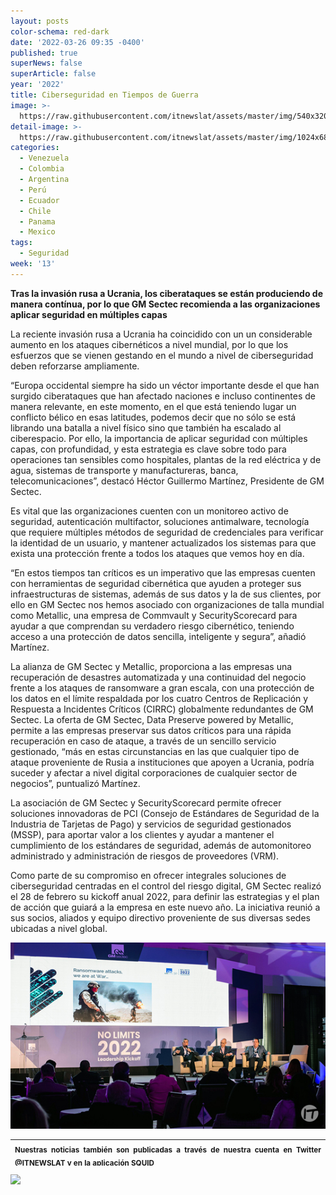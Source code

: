 ```yaml
---
layout: posts
color-schema: red-dark
date: '2022-03-26 09:35 -0400'
published: true
superNews: false
superArticle: false
year: '2022'
title: Ciberseguridad en Tiempos de Guerra
image: >-
  https://raw.githubusercontent.com/itnewslat/assets/master/img/540x320/Kickogg-Gmtec-p.jpg
detail-image: >-
  https://raw.githubusercontent.com/itnewslat/assets/master/img/1024x680/Kickogg-Gmtec-g.jpg
categories:
  - Venezuela
  - Colombia
  - Argentina
  - Perú
  - Ecuador
  - Chile
  - Panama
  - Mexico
tags:
  - Seguridad
week: '13'
---
```

**Tras la invasión rusa a Ucrania, los ciberataques se están produciendo de manera contínua, por lo que GM Sectec recomienda a las organizaciones aplicar seguridad en múltiples capas**

La reciente invasión rusa a Ucrania ha coincidido con un un considerable aumento en los ataques cibernéticos a nivel mundial, por lo que los esfuerzos que se vienen gestando en el mundo a nivel de ciberseguridad deben reforzarse ampliamente.

“Europa occidental siempre ha sido un véctor importante desde el que han surgido ciberataques que han afectado naciones e incluso continentes de manera relevante, en este momento, en el que está teniendo lugar un conflicto bélico en esas latitudes, podemos decir que no sólo se está librando una batalla a nivel físico sino que también ha escalado al ciberespacio. Por ello, la importancia de aplicar seguridad con múltiples capas, con profundidad, y esta estrategia es clave sobre todo para operaciones tan sensibles como hospitales, plantas de la red eléctrica y de agua, sistemas de transporte y manufactureras, banca, telecomunicaciones”, destacó Héctor Guillermo Martínez, Presidente de GM Sectec.

Es vital que las organizaciones cuenten con un monitoreo activo de seguridad, autenticación multifactor, soluciones antimalware, tecnología que requiere múltiples métodos de seguridad de credenciales para verificar la identidad de un usuario, y mantener actualizados los sistemas para que exista una protección frente a todos los ataques que vemos hoy en día.

“En estos tiempos tan críticos es un imperativo que las empresas cuenten con herramientas de seguridad cibernética que ayuden a proteger sus infraestructuras de sistemas, además de sus datos y la de sus clientes, por ello en GM Sectec nos hemos asociado con organizaciones de talla mundial como Metallic, una empresa de Commvault y SecurityScorecard para ayudar a que comprendan su verdadero riesgo cibernético, teniendo acceso a una protección de datos sencilla, inteligente y segura”, añadió Martínez.

La alianza de GM Sectec y Metallic, proporciona a las empresas una recuperación de desastres automatizada y una continuidad del negocio frente a los ataques de ransomware a gran escala, con una protección de los datos en el límite respaldada por los cuatro Centros de Replicación y Respuesta a Incidentes Críticos (CIRRC) globalmente redundantes de GM Sectec. La oferta de GM Sectec, Data Preserve powered by Metallic, permite a las empresas preservar sus datos críticos para una rápida recuperación en caso de ataque, a través de un sencillo servicio gestionado, “más en estas circunstancias en las que cualquier tipo de ataque proveniente de Rusia a instituciones que apoyen a Ucrania, podría suceder y afectar a nivel digital corporaciones de cualquier sector de negocios”, puntualizó Martínez.

La asociación de GM Sectec y SecurityScorecard permite ofrecer soluciones innovadoras de PCI (Consejo de Estándares de Seguridad de la Industria de Tarjetas de Pago) y servicios de seguridad gestionados (MSSP), para aportar valor a los clientes y ayudar a mantener el cumplimiento de los estándares de seguridad, además de automonitoreo administrado y administración de riesgos de proveedores (VRM).

Como parte de su compromiso en ofrecer integrales soluciones de ciberseguridad centradas en el control del riesgo digital, GM Sectec realizó el 28 de febrero su kickoff anual 2022, para definir las estrategias y el plan de acción que guiará a la empresa en este nuevo año. La iniciativa reunió a sus socios, aliados y equipo directivo proveniente de sus diversas sedes ubicadas a nivel global.

![](https://raw.githubusercontent.com/itnewslat/assets/master/img/540x320/Kickogg-Gmtec-p.jpg)

<table style="height: 42px;" width="569">
<tbody>
<tr>
<td style="text-align: justify;"><sub><strong>Nuestras noticias también son publicadas a través de nuestra cuenta en Twitter <a href="https://twitter.com/itnewslat?lang=es">@ITNEWSLAT</a> y en la aplicación <a href="https://squidapp.co/en/">SQUID</a></strong></sub></td>
</tr>
</tbody>
</table>

<img src="https://tracker.metricool.com/c3po.jpg?hash=56f88a41e39ab42c063cc51676587a04"/>
